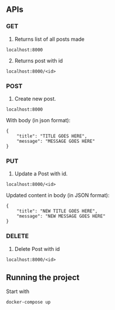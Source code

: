 ## APIs

### GET 

1. Returns list of all posts made

```localhost:8000``` 

2. Returns post with id

```localhost:8000/<id>```

### POST
1. Create new post. 

```localhost:8000``` 

With body (in json format):

```
{
    "title": "TITLE GOES HERE",
    "message": "MESSAGE GOES HERE"
}
```

### PUT

1. Update a Post with id. 

```localhost:8000/<id>``` 

Updated content in body (in JSON format):

```
{
    "title": "NEW TITLE GOES HERE",
    "message": "NEW MESSAGE GOES HERE"
}
```

### DELETE

1. Delete Post with id

```localhost:8000/<id>```
 
 ## Running the project
 
 Start with
 
 ```docker-compose up```